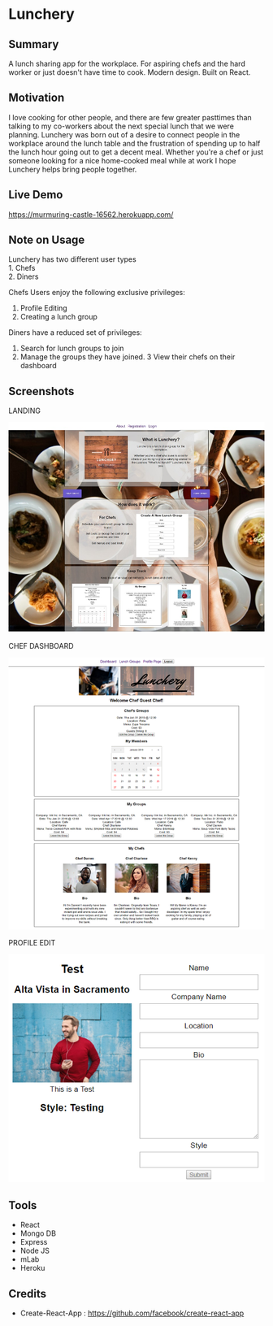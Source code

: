 # Lunchery

## Summary
A lunch sharing app for the workplace. For aspiring chefs and the hard worker or just doesn't have time to cook.  Modern design. Built on React.

## Motivation
I love cooking for other people, and there are few greater pasttimes than talking to my co-workers about the next special lunch that we were planning. Lunchery was born out of a desire to connect people in the workplace around the lunch table and the frustration of spending up to half the lunch hour going out to get a decent meal. Whether you're a chef or just someone looking for a nice home-cooked meal while at work I hope Lunchery helps bring people together.

## Live Demo
https://murmuring-castle-16562.herokuapp.com/

## Note on Usage
Lunchery has two different user types
<br>
    1. Chefs
 <br>
    2. Diners
   
Chefs Users enjoy the following exclusive privileges:
<br>
1. Profile Editing 
2. Creating a lunch group
   
Diners have a reduced set of privileges: 
1. Search for lunch groups to join
2. Manage the groups they have joined.
3  View their chefs on their dashboard
 
## Screenshots
LANDING

![Screenshot](https://github.com/kmkaiulam/Lunchery/blob/master/public/screenshots/lunchery-landing.jpg)

CHEF DASHBOARD

![Screenshot](https://github.com/kmkaiulam/Lunchery/blob/master/public/screenshots/lunchery-chefdashboard.png)

PROFILE EDIT

![Screenshot](https://github.com/kmkaiulam/Lunchery/blob/master/public/screenshots/Lunchery-Profile-Edit.png)


## Tools
- React
- Mongo DB
- Express
- Node JS
- mLab
- Heroku



## Credits
- Create-React-App : https://github.com/facebook/create-react-app

